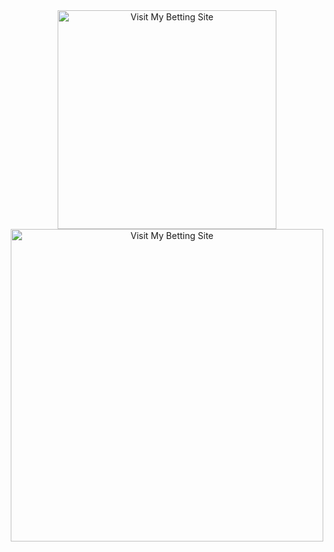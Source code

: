 <div align="center">
    <a href="https://tinyurl.com/3atxasnt" target="_blank">
        <img src="https://github.com/Tweb45/Tweb45/blob/main/register.png?raw=true" alt="Visit My Betting Site" width="350">
    </a>
</div>

<!-- Image Section -->
<div align="center">
    <a href="https://tinyurl.com/3atxasnt" target="_blank">
        <img src="https://github.com/Tweb45/Tweb45/blob/main/siteimg.jpg?raw=true" alt="Visit My Betting Site" width="500">
    </a>
</div>
